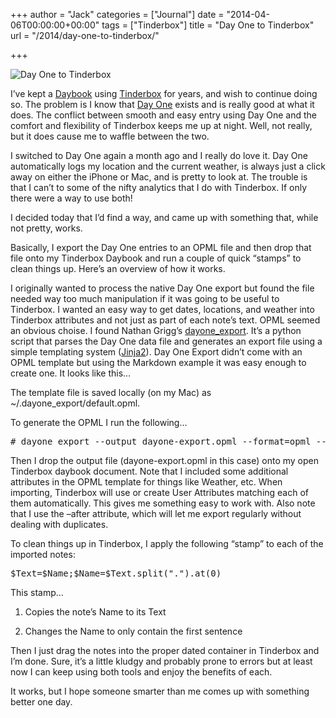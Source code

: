 +++
author = "Jack"
categories = ["Journal"]
date = "2014-04-06T00:00:00+00:00"
tags = ["Tinderbox"]
title = "Day One to Tinderbox"
url = "/2014/day-one-to-tinderbox/"

+++

<img class="postimage" src="/img/2014/dayone-to-tinderbox.png" alt="Day One to Tinderbox" />

I’ve kept a [Daybook][1] using [Tinderbox][2] for years, and wish to continue doing so. The problem is I know that [Day One][3] exists and is really good at what it does. The conflict between smooth and easy entry using Day One and the comfort and flexibility of Tinderbox keeps me up at night. Well, not really, but it does cause me to waffle between the two.

I switched to Day One again a month ago and I really do love it. Day One automatically logs my location and the current weather, is always just a click away on either the iPhone or Mac, and is pretty to look at. The trouble is that I can’t to some of the nifty analytics that I do with Tinderbox. If only there were a way to use both!

I decided today that I’d find a way, and came up with something that, while not pretty, works.

Basically, I export the Day One entries to an OPML file and then drop that file onto my Tinderbox Daybook and run a couple of quick “stamps” to clean things up. Here’s an overview of how it works.

I originally wanted to process the native Day One export but found the file needed way too much manipulation if it was going to be useful to Tinderbox. I wanted an easy way to get dates, locations, and weather into Tinderbox attributes and not just as part of each note’s text. OPML seemed an obvious choise. I found Nathan Grigg’s [dayone_export][4]. It’s a python script that parses the Day One data file and generates an export file using a simple templating system ([Jinja2][5]). Day One Export didn’t come with an OPML template but using the Markdown example it was easy enough to create one. It looks like this&#8230;



The template file is saved locally (on my Mac) as ~/.dayone_export/default.opml.

To generate the OPML I run the following&#8230;

<pre># dayone_export --output dayone-export.opml --format=opml --after 2014-04-01 ~/Path/To/Day One/Journal.dayone</pre>

Then I drop the output file (dayone-export.opml in this case) onto my open Tinderbox daybook document. Note that I included some additional attributes in the OPML template for things like Weather, etc. When importing, Tinderbox will use or create User Attributes matching each of them automatically. This gives me something easy to work with. Also note that I use the &#8211;after attribute, which will let me export regularly without dealing with duplicates.

To clean things up in Tinderbox, I apply the following “stamp” to each of the imported notes:

<pre>$Text=$Name;$Name=$Text.split(".").at(0)</pre>

This stamp&#8230;

1. Copies the note’s Name to its Text

2. Changes the Name to only contain the first sentence

Then I just drag the notes into the proper dated container in Tinderbox and I’m done. Sure, it’s a little kludgy and probably prone to errors but at least now I can keep using both tools and enjoy the benefits of each.

It works, but I hope someone smarter than me comes up with something better one day.

 [1]: http://archives.jackbaty.com/2008/07/tinderbox-as-a-daybook/
 [2]: http://www.eastgate.com/Tinderbox/
 [3]: http://dayoneapp.com/
 [4]: https://github.com/nathangrigg/dayone_export
 [5]: http://jinja.pocoo.org/